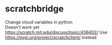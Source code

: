 # scratchbridge
Change cloud variables in python <br>
Doesn't work yet
<br>
https://scratch.mit.edu/discuss/topic/436402/
Use https://pypi.org/project/scratchclient/ instead
